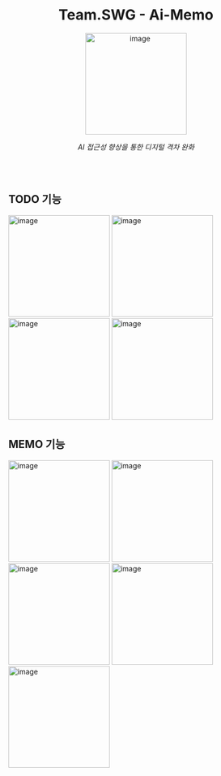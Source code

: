 <h1 align="center">Team.SWG - Ai-Memo</h1>
<p align="center">
  <img width="200" alt="image" src="https://github.com/user-attachments/assets/6bca11f0-c958-4eda-8deb-318d4f034d58">
</p>
<p align="center">
  <em>AI 접근성 향상을 통한 디지털 격차 완화</em>
</p>

<br/><br/>

## TODO 기능
<img width="200" alt="image" src="https://github.com/user-attachments/assets/5c27e1c2-6767-4d89-96e1-b8e1fbc2762f">
<img width="200" alt="image" src="https://github.com/user-attachments/assets/f2bd219a-2618-442b-8a61-6ca65ec4b366">
<img width="200" alt="image" src="https://github.com/user-attachments/assets/60ca7382-48d7-44fe-850f-2956f8199018">
<img width="200" alt="image" src="https://github.com/user-attachments/assets/fd2bded8-a50b-4eba-8781-ccc388bebeb2">


## MEMO 기능
<img width="200" alt="image" src="https://github.com/user-attachments/assets/a2a5db4e-f1f0-4ca6-bf3b-de4b0135bc4f">
<img width="200" alt="image" src="https://github.com/user-attachments/assets/de94abad-b274-485e-8de7-c62a322c25eb">
<img width="200" alt="image" src="https://github.com/user-attachments/assets/a1c9ffb1-728d-4b60-90b1-1e11be1e531c">
<img width="200" alt="image" src="https://github.com/user-attachments/assets/8af1a97d-e9a2-4ba2-bab3-ac489bea813f">
<img width="200" alt="image" src="https://github.com/user-attachments/assets/fcac7b1b-5f73-40b1-a3ca-d110088a23be">
